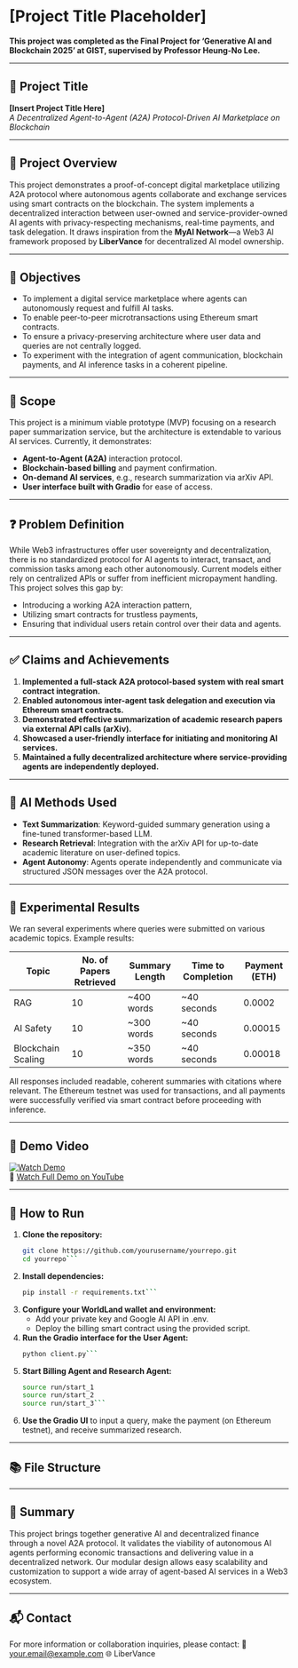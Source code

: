 # [Project Title Placeholder]

**This project was completed as the Final Project for ‘Generative AI and Blockchain 2025’ at GIST, supervised by Professor Heung-No Lee.**

---

## 📌 Project Title
**[Insert Project Title Here]**  
_A Decentralized Agent-to-Agent (A2A) Protocol-Driven AI Marketplace on Blockchain_

---

## 📖 Project Overview

This project demonstrates a proof-of-concept digital marketplace utilizing A2A protocol where autonomous agents collaborate and exchange services using smart contracts on the blockchain. The system implements a decentralized interaction between user-owned and service-provider-owned AI agents with privacy-respecting mechanisms, real-time payments, and task delegation. It draws inspiration from the **MyAI Network**—a Web3 AI framework proposed by **LiberVance** for decentralized AI model ownership.

---

## 🎯 Objectives

- To implement a digital service marketplace where agents can autonomously request and fulfill AI tasks.
- To enable peer-to-peer microtransactions using Ethereum smart contracts.
- To ensure a privacy-preserving architecture where user data and queries are not centrally logged.
- To experiment with the integration of agent communication, blockchain payments, and AI inference tasks in a coherent pipeline.

---

## 📌 Scope

This project is a minimum viable prototype (MVP) focusing on a research paper summarization service, but the architecture is extendable to various AI services. Currently, it demonstrates:

- **Agent-to-Agent (A2A)** interaction protocol.
- **Blockchain-based billing** and payment confirmation.
- **On-demand AI services**, e.g., research summarization via arXiv API.
- **User interface built with Gradio** for ease of access.

---

## ❓ Problem Definition

While Web3 infrastructures offer user sovereignty and decentralization, there is no standardized protocol for AI agents to interact, transact, and commission tasks among each other autonomously. Current models either rely on centralized APIs or suffer from inefficient micropayment handling. This project solves this gap by:

- Introducing a working A2A interaction pattern,
- Utilizing smart contracts for trustless payments,
- Ensuring that individual users retain control over their data and agents.

---

## ✅ Claims and Achievements

1. **Implemented a full-stack A2A protocol-based system with real smart contract integration.**
2. **Enabled autonomous inter-agent task delegation and execution via Ethereum smart contracts.**
3. **Demonstrated effective summarization of academic research papers via external API calls (arXiv).**
4. **Showcased a user-friendly interface for initiating and monitoring AI services.**
5. **Maintained a fully decentralized architecture where service-providing agents are independently deployed.**

---

## 🧠 AI Methods Used

- **Text Summarization**: Keyword-guided summary generation using a fine-tuned transformer-based LLM.
- **Research Retrieval**: Integration with the arXiv API for up-to-date academic literature on user-defined topics.
- **Agent Autonomy**: Agents operate independently and communicate via structured JSON messages over the A2A protocol.

---

## 🧪 Experimental Results

We ran several experiments where queries were submitted on various academic topics. Example results:

| Topic             | No. of Papers Retrieved | Summary Length | Time to Completion | Payment (ETH) |
|-------------------|--------------------------|----------------|-------------------|---------------|
| RAG               | 10                       | ~400 words     | ~40 seconds       | 0.0002        |
| AI Safety         | 10                       | ~300 words     | ~40 seconds       | 0.00015       |
| Blockchain Scaling| 10                       | ~350 words     | ~40 seconds       | 0.00018       |

All responses included readable, coherent summaries with citations where relevant. The Ethereum testnet was used for transactions, and all payments were successfully verified via smart contract before proceeding with inference.

---

## 🎥 Demo Video

[![Watch Demo](https://img.youtube.com/vi/your_video_id_here/0.jpg)](https://www.youtube.com/watch?v=your_video_id_here)  
🔗 [Watch Full Demo on YouTube](https://www.youtube.com/watch?v=your_video_id_here)

---

## 🚀 How to Run

1. **Clone the repository:**
   ```bash
   git clone https://github.com/yourusername/yourrepo.git
   cd yourrepo```
2. **Install dependencies:**
   ```bash
   pip install -r requirements.txt```
3. **Configure your WorldLand wallet and environment:**
   - Add your private key and Google AI API in .env.
   - Deploy the billing smart contract using the provided script.
4. **Run the Gradio interface for the User Agent:**
   ```bash
   python client.py```
5. **Start Billing Agent and Research Agent:**
   ```bash
   source run/start_1
   source run/start_2
   source run/start_3```
6. **Use the Gradio UI** to input a query, make the payment (on Ethereum testnet), and receive summarized research.

---

## 📚 File Structure

---

## 📌 Summary

This project brings together generative AI and decentralized finance through a novel A2A protocol. It validates the viability of autonomous AI agents performing economic transactions and delivering value in a decentralized network. Our modular design allows easy scalability and customization to support a wide array of agent-based AI services in a Web3 ecosystem.

---

## 📬 Contact

For more information or collaboration inquiries, please contact:
📧 your.email@example.com
🌐 LiberVance
